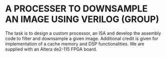 # A PROCESSER TO DOWNSAMPLE AN IMAGE USING VERILOG (GROUP)

The task is to design a custom processor, an ISA and develop the assembly code to filter and downsample a given image. Additional credit is given for implementation of a cache memory and DSP functionalities. We are supplied with an Altera de2-115 FPGA board. 